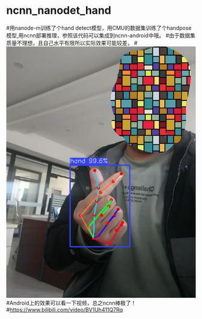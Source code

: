 # ncnn_nanodet_hand
#用nanode-m训练了个hand detect模型，用CMU的数据集训练了个handpose模型,用ncnn部署推理，参照该代码可以集成到ncnn-android中哦。
#由于数据集质量不理想，且自己水平有限所以实际效果可能较差，
#![image](https://github.com/FeiGeChuanShu/ncnn_nanodet_hand/blob/main/result.jpg)
#Android上的效果可以看一下视频，总之ncnn棒极了！
#https://www.bilibili.com/video/BV1Uh411Q7Rq
